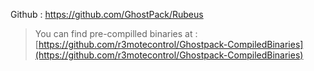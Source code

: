 
Github : https://github.com/GhostPack/Rubeus

> You can find pre-compilled binaries at : [https://github.com/r3motecontrol/Ghostpack-CompiledBinaries](https://github.com/r3motecontrol/Ghostpack-CompiledBinaries)